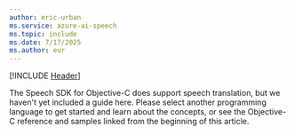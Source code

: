 ```yaml
---
author: eric-urban
ms.service: azure-ai-speech
ms.topic: include
ms.date: 7/17/2025
ms.author: eur
---
```


[!INCLUDE [Header](../../common/objectivec.md)]

The Speech SDK for Objective-C does support speech translation, but we haven't yet included a guide here. Please select another programming language to get started and learn about the concepts, or see the Objective-C reference and samples linked from the beginning of this article. 
